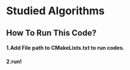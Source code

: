 # Studied Algorithms

## How To Run This Code?
#### 1.Add File path to CMakeLists.txt to run codes.
#### 2.run!
